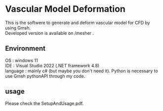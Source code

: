 # Vascular Model Deformation
This is the softwere to generate and deform vascular model for CFD by using Gmsh. <br>
Developed version is available on /mesher .


## Environment
OS : windows 11 <br>
IDE : Visual Studio 2022 (.NET framework 4.8) <br>
language : mainly c# (but maybe you don't need it).  Python is necessary to use Gmsh pythonAPI through my code. <br>

## usage
Please check the SetupAndUsage.pdf.



